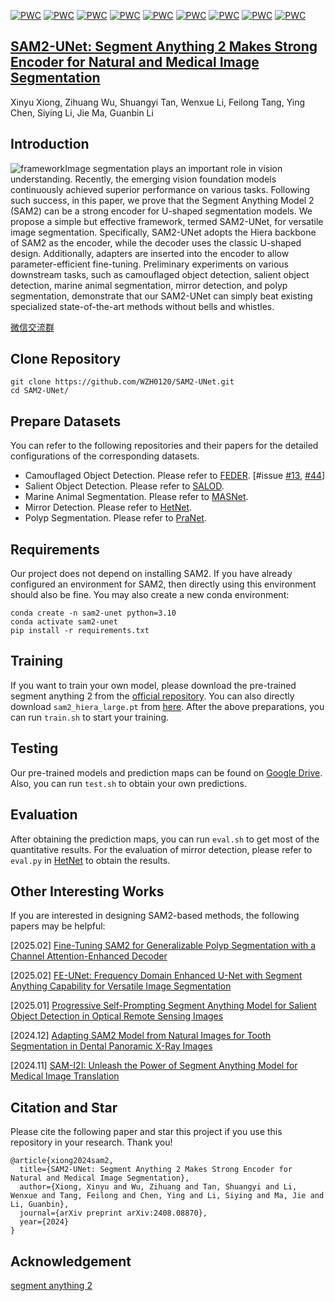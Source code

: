 [![PWC](https://img.shields.io/endpoint.svg?url=https://paperswithcode.com/badge/sam2-unet-segment-anything-2-makes-strong/salient-object-detection-on-duts-te-1)](https://paperswithcode.com/sota/salient-object-detection-on-duts-te-1?p=sam2-unet-segment-anything-2-makes-strong)
[![PWC](https://img.shields.io/endpoint.svg?url=https://paperswithcode.com/badge/sam2-unet-segment-anything-2-makes-strong/salient-object-detection-on-dut-omron-2)](https://paperswithcode.com/sota/salient-object-detection-on-dut-omron-2?p=sam2-unet-segment-anything-2-makes-strong)
[![PWC](https://img.shields.io/endpoint.svg?url=https://paperswithcode.com/badge/sam2-unet-segment-anything-2-makes-strong/salient-object-detection-on-hku-is-1)](https://paperswithcode.com/sota/salient-object-detection-on-hku-is-1?p=sam2-unet-segment-anything-2-makes-strong)
[![PWC](https://img.shields.io/endpoint.svg?url=https://paperswithcode.com/badge/sam2-unet-segment-anything-2-makes-strong/salient-object-detection-on-pascal-s-1)](https://paperswithcode.com/sota/salient-object-detection-on-pascal-s-1?p=sam2-unet-segment-anything-2-makes-strong)
[![PWC](https://img.shields.io/endpoint.svg?url=https://paperswithcode.com/badge/sam2-unet-segment-anything-2-makes-strong/salient-object-detection-on-ecssd-1)](https://paperswithcode.com/sota/salient-object-detection-on-ecssd-1?p=sam2-unet-segment-anything-2-makes-strong)
[![PWC](https://img.shields.io/endpoint.svg?url=https://paperswithcode.com/badge/sam2-unet-segment-anything-2-makes-strong/image-segmentation-on-mas3k)](https://paperswithcode.com/sota/image-segmentation-on-mas3k?p=sam2-unet-segment-anything-2-makes-strong)
[![PWC](https://img.shields.io/endpoint.svg?url=https://paperswithcode.com/badge/sam2-unet-segment-anything-2-makes-strong/image-segmentation-on-rmas)](https://paperswithcode.com/sota/image-segmentation-on-rmas?p=sam2-unet-segment-anything-2-makes-strong)
[![PWC](https://img.shields.io/endpoint.svg?url=https://paperswithcode.com/badge/sam2-unet-segment-anything-2-makes-strong/image-segmentation-on-msd-mirror-segmentation)](https://paperswithcode.com/sota/image-segmentation-on-msd-mirror-segmentation?p=sam2-unet-segment-anything-2-makes-strong)
[![PWC](https://img.shields.io/endpoint.svg?url=https://paperswithcode.com/badge/sam2-unet-segment-anything-2-makes-strong/image-segmentation-on-pmd)](https://paperswithcode.com/sota/image-segmentation-on-pmd?p=sam2-unet-segment-anything-2-makes-strong)

## [SAM2-UNet: Segment Anything 2 Makes Strong Encoder for Natural and Medical Image Segmentation](https://arxiv.org/abs/2408.08870)
Xinyu Xiong, Zihuang Wu, Shuangyi Tan, Wenxue Li, Feilong Tang, Ying Chen, Siying Li, Jie Ma, Guanbin Li

## Introduction
![framework](./sam2unet.jpg)Image segmentation plays an important role in vision understanding. Recently, the emerging vision foundation models continuously achieved superior performance on various tasks. Following such success, in this paper, we prove that the Segment Anything Model 2 (SAM2) can be a strong encoder for U-shaped segmentation models. We propose a simple but effective framework, termed SAM2-UNet, for versatile image segmentation. Specifically, SAM2-UNet adopts the Hiera backbone of SAM2 as the encoder, while the decoder uses the classic U-shaped design. Additionally, adapters are inserted into the encoder to allow parameter-efficient fine-tuning. Preliminary experiments on various downstream tasks, such as camouflaged object detection, salient object detection, marine animal segmentation, mirror detection, and polyp segmentation, demonstrate that our SAM2-UNet can simply beat existing specialized state-of-the-art methods without bells and whistles.

[微信交流群](./wechat0330.png)

## Clone Repository
```shell
git clone https://github.com/WZH0120/SAM2-UNet.git
cd SAM2-UNet/
```

## Prepare Datasets
You can refer to the following repositories and their papers for the detailed configurations of the corresponding datasets.
- Camouflaged Object Detection. Please refer to [FEDER](https://github.com/ChunmingHe/FEDER). [#issue [#13](https://github.com/WZH0120/SAM2-UNet/issues/13), [#44](https://github.com/WZH0120/SAM2-UNet/issues/44)]
- Salient Object Detection. Please refer to [SALOD](https://github.com/moothes/SALOD).
- Marine Animal Segmentation. Please refer to [MASNet](https://github.com/zhenqifu/MASNet).
- Mirror Detection. Please refer to [HetNet](https://github.com/Catherine-R-He/HetNet).
- Polyp Segmentation. Please refer to [PraNet](https://github.com/DengPingFan/PraNet).

## Requirements
Our project does not depend on installing SAM2. If you have already configured an environment for SAM2, then directly using this environment should also be fine. You may also create a new conda environment:

```shell
conda create -n sam2-unet python=3.10
conda activate sam2-unet
pip install -r requirements.txt
```

## Training
If you want to train your own model, please download the pre-trained segment anything 2 from the [official repository](https://github.com/facebookresearch/segment-anything-2). You can also directly download `sam2_hiera_large.pt` from [here](https://dl.fbaipublicfiles.com/segment_anything_2/072824/sam2_hiera_large.pt). After the above preparations, you can run `train.sh` to start your training.

## Testing
Our pre-trained models and prediction maps can be found on [Google Drive](https://drive.google.com/drive/folders/1w2fK8kLhtEmMWZ6G6w9_J17xwgfm3lev?usp=drive_link). Also, you can run `test.sh` to obtain your own predictions.

## Evaluation
After obtaining the prediction maps, you can run `eval.sh` to get most of the quantitative results. For the evaluation of mirror detection, please refer to `eval.py` in [HetNet](https://github.com/Catherine-R-He/HetNet) to obtain the results.

## Other Interesting Works
If you are interested in designing SAM2-based methods, the following papers may be helpful:

[2025.02] [Fine-Tuning SAM2 for Generalizable Polyp Segmentation with a Channel Attention-Enhanced Decoder](https://ojs.sgsci.org/journals/amr/article/view/311)

[2025.02] [FE-UNet: Frequency Domain Enhanced U-Net with Segment Anything Capability for Versatile Image Segmentation](https://arxiv.org/abs/2502.03829)

[2025.01] [Progressive Self-Prompting Segment Anything Model for Salient Object Detection in Optical Remote Sensing Images](https://doi.org/10.3390/rs17020342)

[2024.12] [Adapting SAM2 Model from Natural Images for Tooth Segmentation in Dental Panoramic X-Ray Images](https://doi.org/10.3390/e26121059)

[2024.11] [SAM-I2I: Unleash the Power of Segment Anything Model for Medical Image Translation](https://arxiv.org/abs/2411.12755)

## Citation and Star
Please cite the following paper and star this project if you use this repository in your research. Thank you!
```
@article{xiong2024sam2,
  title={SAM2-UNet: Segment Anything 2 Makes Strong Encoder for Natural and Medical Image Segmentation},
  author={Xiong, Xinyu and Wu, Zihuang and Tan, Shuangyi and Li, Wenxue and Tang, Feilong and Chen, Ying and Li, Siying and Ma, Jie and Li, Guanbin},
  journal={arXiv preprint arXiv:2408.08870},
  year={2024}
}
```

## Acknowledgement
[segment anything 2](https://github.com/facebookresearch/segment-anything-2)

